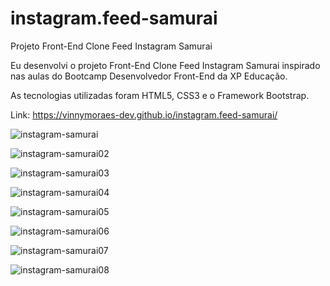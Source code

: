 # instagram.feed-samurai
Projeto Front-End Clone Feed Instagram Samurai 

Eu desenvolvi o projeto Front-End Clone Feed Instagram Samurai inspirado nas aulas do Bootcamp Desenvolvedor Front-End da XP Educação.

As tecnologias utilizadas foram HTML5, CSS3 e o Framework Bootstrap.

Link: https://vinnymoraes-dev.github.io/instagram.feed-samurai/

![instagram-samurai](https://user-images.githubusercontent.com/56524332/191491708-9313c535-0277-4459-9c97-b626b738c851.JPG)

![instagram-samurai02](https://user-images.githubusercontent.com/56524332/191491715-ff3b9030-ba94-45a4-baed-3a6ec58cabdd.JPG)

![instagram-samurai03](https://user-images.githubusercontent.com/56524332/191491722-bcdeaa88-0f28-4850-960e-5bb77140d9f9.JPG)

![instagram-samurai04](https://user-images.githubusercontent.com/56524332/191491736-26258124-2b9a-419f-9f8e-2c07f50336a9.JPG)

![instagram-samurai05](https://user-images.githubusercontent.com/56524332/191492143-e5b3dc9b-1a7a-44c8-ac84-1c5d3190ecee.JPG)

![instagram-samurai06](https://user-images.githubusercontent.com/56524332/191492163-80e35c3c-2df3-41be-af52-b3eed9483730.JPG)

![instagram-samurai07](https://user-images.githubusercontent.com/56524332/191492177-9ac62c70-3ff4-475c-86e2-7fa8588bd3f2.JPG)

![instagram-samurai08](https://user-images.githubusercontent.com/56524332/191492189-d71ff076-1caf-4e0b-b0b0-80669cd06ae1.JPG)

